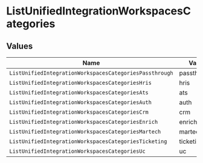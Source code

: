 # ListUnifiedIntegrationWorkspacesCategories


## Values

| Name                                                    | Value                                                   |
| ------------------------------------------------------- | ------------------------------------------------------- |
| `ListUnifiedIntegrationWorkspacesCategoriesPassthrough` | passthrough                                             |
| `ListUnifiedIntegrationWorkspacesCategoriesHris`        | hris                                                    |
| `ListUnifiedIntegrationWorkspacesCategoriesAts`         | ats                                                     |
| `ListUnifiedIntegrationWorkspacesCategoriesAuth`        | auth                                                    |
| `ListUnifiedIntegrationWorkspacesCategoriesCrm`         | crm                                                     |
| `ListUnifiedIntegrationWorkspacesCategoriesEnrich`      | enrich                                                  |
| `ListUnifiedIntegrationWorkspacesCategoriesMartech`     | martech                                                 |
| `ListUnifiedIntegrationWorkspacesCategoriesTicketing`   | ticketing                                               |
| `ListUnifiedIntegrationWorkspacesCategoriesUc`          | uc                                                      |